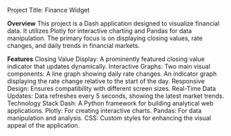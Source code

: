Project Title: Finance Widget

**Overview**
This project is a Dash application designed to visualize financial data. It utilizes Plotly for interactive charting and Pandas for data manipulation. The primary focus is on displaying closing values, rate changes, and daily trends in financial markets.

**Features**
Closing Value Display: A prominently featured closing value indicator that updates dynamically.
Interactive Graphs: Two main visual components:
A line graph showing daily rate changes.
An indicator graph displaying the rate change relative to the start of the day.
Responsive Design: Ensures compatibility with different screen sizes.
Real-Time Data Updates: Data refreshes every 5 seconds, showing the latest market trends.
Technology Stack
Dash: A Python framework for building analytical web applications.
Plotly: For creating interactive charts.
Pandas: For data manipulation and analysis.
CSS: Custom styles for enhancing the visual appeal of the application.

